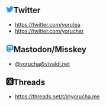 ## ![Twitter](/post-assets/social/twitter.png?w=20&h=20)Twitter

- <https://twitter.com/yorutea>
- <https://twitter.com/yoruchar>

## ![Mastodon](/post-assets/social/mastodon.png?w=20&h=20)Mastodon/Misskey

- [@yorucha@vivaldi.net](<https://social.vivaldi.net/@yorucha>)

## ![Threads](/post-assets/social/threads.png?w=20&h=20)Threads

- <https://threads.net/t/@yorucha.me>
